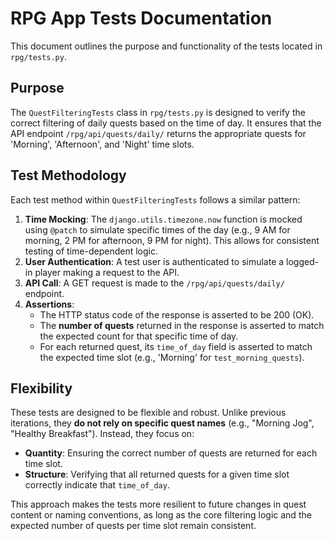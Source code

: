 # RPG App Tests Documentation

This document outlines the purpose and functionality of the tests located in `rpg/tests.py`.

## Purpose

The `QuestFilteringTests` class in `rpg/tests.py` is designed to verify the correct filtering of daily quests based on the time of day. It ensures that the API endpoint `/rpg/api/quests/daily/` returns the appropriate quests for 'Morning', 'Afternoon', and 'Night' time slots.

## Test Methodology

Each test method within `QuestFilteringTests` follows a similar pattern:

1.  **Time Mocking**: The `django.utils.timezone.now` function is mocked using `@patch` to simulate specific times of the day (e.g., 9 AM for morning, 2 PM for afternoon, 9 PM for night). This allows for consistent testing of time-dependent logic.
2.  **User Authentication**: A test user is authenticated to simulate a logged-in player making a request to the API.
3.  **API Call**: A GET request is made to the `/rpg/api/quests/daily/` endpoint.
4.  **Assertions**:
    *   The HTTP status code of the response is asserted to be 200 (OK).
    *   The **number of quests** returned in the response is asserted to match the expected count for that specific time of day.
    *   For each returned quest, its `time_of_day` field is asserted to match the expected time slot (e.g., 'Morning' for `test_morning_quests`).

## Flexibility

These tests are designed to be flexible and robust. Unlike previous iterations, they **do not rely on specific quest names** (e.g., "Morning Jog", "Healthy Breakfast"). Instead, they focus on:

*   **Quantity**: Ensuring the correct number of quests are returned for each time slot.
*   **Structure**: Verifying that all returned quests for a given time slot correctly indicate that `time_of_day`.

This approach makes the tests more resilient to future changes in quest content or naming conventions, as long as the core filtering logic and the expected number of quests per time slot remain consistent.

